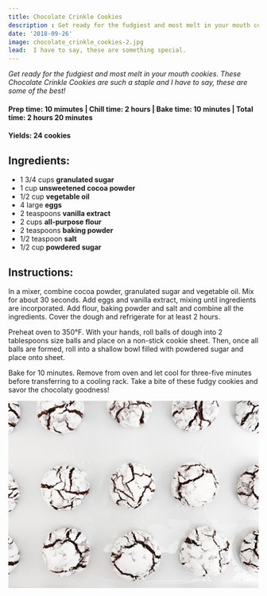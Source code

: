 ```yaml
---
title: Chocolate Crinkle Cookies 
description : Get ready for the fudgiest and most melt in your mouth cookies. These Chocolate Crinkle Cookies are such a staple and I have to say, these are some of the best! 
date: '2018-09-26'
image: chocolate_crinkle_cookies-2.jpg
lead:  I have to say, these are something special.
---
```

*Get ready for the fudgiest and most melt in your mouth cookies. These Chocolate Crinkle Cookies are such a staple and I have to say, these are some of the best!*

#### Prep time: 10 mimutes | Chill time: 2 hours | Bake time: 10 minutes | Total time: 2 hours 20 minutes

#### Yields: 24 cookies

## Ingredients:

- 1 3/4 cups **granulated sugar**
- 1 cup **unsweetened cocoa powder**
- 1/2 cup **vegetable oil**
- 4 large **eggs**
- 2 teaspoons **vanilla extract**
- 2 cups **all-purpose flour**
- 2 teaspoons **baking powder**
- 1/2 teaspoon **salt**
- 1/2 cup **powdered sugar**

## Instructions:

In a mixer, combine cocoa powder, granulated sugar and vegetable oil. Mix for about 30 seconds. Add eggs and vanilla extract, mixing until ingredients are incorporated. Add flour, baking powder and salt and combine all the ingredients. Cover the dough and refrigerate for at least 2 hours.

Preheat oven to 350°F. With your hands, roll balls of dough into 2 tablespoons size balls and place on a non-stick cookie sheet. Then, once all balls are formed, roll into a shallow bowl filled with powdered sugar and place onto sheet. 

Bake for 10 minutes. Remove from oven and let cool for three-five minutes before transferring to a cooling rack. Take a bite of these fudgy cookies and savor the chocolaty goodness!

![](chocolate_crinkle_cookies.jpg)






